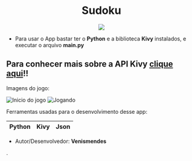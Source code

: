 <h1 align = "center"><strong>Sudoku</strong></h1>

<p align = "center">
  <img src = "./images/sudoku.png">
</p>

* Para usar o App bastar ter o **Python** e a biblioteca **Kivy** instalados, e executar o arquivo **main.py**

## Para conhecer mais sobre a API Kivy [clique aqui](https://kivy.org/#home)!!

Imagens do jogo:

![Inicio do jogo](./images/inicio.png)  ![Jogando](./images/jogando.png)

Ferramentas usadas para o desenvolvimento desse app:

| Python | Kivy | Json |
|---     |---   |---|

* Autor/Desenvolvedor: **Venismendes**

.
